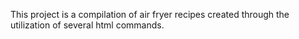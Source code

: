 This project is a compilation of air fryer recipes created through the utilization of several html commands.

